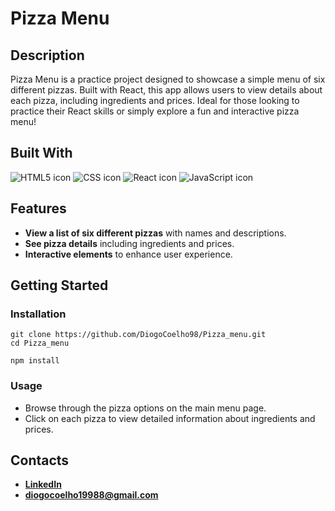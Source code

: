 # Pizza Menu

## Description
Pizza Menu is a practice project designed to showcase a simple menu of six different pizzas. Built with React, this app allows users to view details about each pizza, including ingredients and prices. Ideal for those looking to practice their React skills or simply explore a fun and interactive pizza menu!

## Built With
<img src="https://img.shields.io/badge/HTML5-E34F26?style=for-the-badge&logo=html5&logoColor=white" alt="HTML5 icon" />
<img src="https://img.shields.io/badge/CSS-1572B6?style=for-the-badge&logo=css3&logoColor=white" alt="CSS icon" />
<img src="https://img.shields.io/badge/React-61DAFB?style=for-the-badge&logo=react&logoColor=white" alt="React icon" />
<img src="https://img.shields.io/badge/JavaScript-F7DF1E?style=for-the-badge&logo=javascript&logoColor=black" alt="JavaScript icon" />

## Features
- **View a list of six different pizzas** with names and descriptions.
- **See pizza details** including ingredients and prices.
- **Interactive elements** to enhance user experience.

## Getting Started
### Installation
```
git clone https://github.com/DiogoCoelho98/Pizza_menu.git
cd Pizza_menu
```
```
npm install
```
### Usage
- Browse through the pizza options on the main menu page.
- Click on each pizza to view detailed information about ingredients and prices.

## Contacts
- **[LinkedIn](https://www.linkedin.com/in/diogo-borges-coelho/)**
- **diogocoelho19988@gmail.com**
